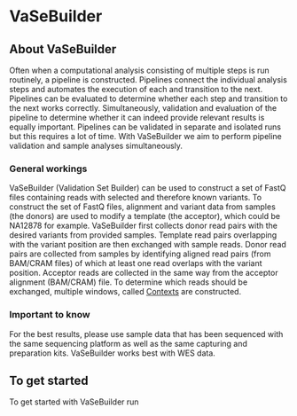 # VaSeBuilder
## About VaSeBuilder
Often when a computational analysis consisting of multiple steps is run routinely, a pipeline is constructed. Pipelines connect the individual analysis steps and automates the execution of each and transition to the next. Pipelines can be evaluated to determine whether each step and transition to the next works correctly. Simultaneously, validation and evaluation of the pipeline to determine whether it can indeed provide relevant results is equally important. Pipelines can be validated in separate and isolated runs but this requires a lot of time. With VaSeBuilder we aim to perform pipeline validation and sample analyses simultaneously.

### General workings
VaSeBuilder (Validation Set Builder) can be used to construct a set of FastQ files containing reads with selected and therefore known variants. To construct the set of FastQ files, alignment and variant data from samples (the donors) are used to modify a template (the acceptor), which could be NA12878 for example.
VaSeBuilder first collects donor read pairs with the desired variants from provided samples. Template read pairs overlapping with the variant position are then exchanged with sample reads. Donor read pairs are collected from samples by identifying aligned read pairs (from BAM/CRAM files) of which at least one read overlaps with the variant position. Acceptor reads are collected in the same way from the acceptor alignment (BAM/CRAM) file.
To determine which reads should be exchanged, multiple windows, called [Contexts](contexts.md) are constructed.

### Important to know
For the best results, please use sample data that has been sequenced with the same sequencing platform as well as the same capturing and preparation kits.
VaSeBuilder works best with WES data.


## To get started
To get started with VaSeBuilder run <command to place here>

